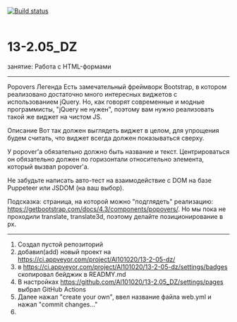 [![Build status](https://ci.appveyor.com/api/projects/status/qaohysnffdwi7h2o?svg=true)](https://ci.appveyor.com/project/Al101020/13-2-05-dz)
<br><br>

# 13-2.05_DZ
занятие: Работа с HTML-формами

------------------------------------------------------------------------------------
Popovers
Легенда
Есть замечательный фреймворк Bootstrap, в котором реализовано достаточно много интересных виджетов с использованием jQuery. Но, как говорят современные и модные программисты, "jQuery не нужен", поэтому вам нужно реализовать такой же виджет на чистом JS.

Описание
Вот так должен выглядеть виджет в целом, для упрощения будем считать, что виджет всегда должен показываться сверху.



У popover'а обязательно должно быть название и текст. Центрироваться он обязательно должен по горизонтали относительно элемента, который вызвал popover'а.

Не забудьте написать авто-тест на взаимодействие с DOM на базе Puppeteer или JSDOM (на ваш выбор).

Подсказка: страница, на которой можно "подглядеть" реализацию: https://getbootstrap.com/docs/4.3/components/popovers/. Но мы пока не проходили translate, translate3d, поэтому делайте позиционирование в px.

------------------------------------------------------------------------------------
1. Создал пустой репозиторий
2. добавил(add) новый проект на https://ci.appveyor.com/project/Al101020/13-2-05-dz/
3. в https://ci.appveyor.com/project/Al101020/13-2-05-dz/settings/badges скопировал бейджик в READMY.md
4. В настройках https://github.com/Al101020/13-2.05_DZ/settings/pages выбрал GitHub Actions
5. Далее нажал "create your own", ввел название файла web.yml и нажал "commit changes..."
6. 

